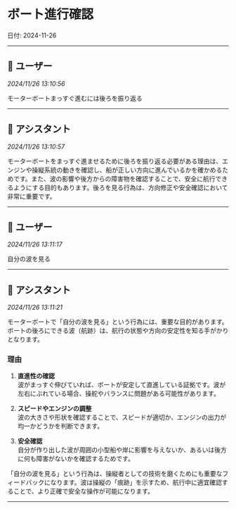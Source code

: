 # ボート進行確認

日付: 2024-11-26

---

## 👤 ユーザー
*2024/11/26 13:10:56*

モーターボートまっすぐ進むには後ろを振り返る

---

## 🤖 アシスタント
*2024/11/26 13:10:57*

モーターボートをまっすぐ進ませるために後ろを振り返る必要がある理由は、エンジンや操縦系統の動きを確認し、船が正しい方向に進んでいるかを確かめるためです。また、波の影響や後方からの障害物を確認することで、安全に航行できるようにする目的もあります。後ろを見る行為は、方向修正や安全確認において非常に重要です。

---

## 👤 ユーザー
*2024/11/26 13:11:17*

自分の波を見る

---

## 🤖 アシスタント
*2024/11/26 13:11:21*

モーターボートで「自分の波を見る」という行為には、重要な目的があります。ボートの後ろにできる波（航跡）は、航行の状態や方向の安定性を知る手がかりとなります。

### 理由
1. **直進性の確認**  
   波がまっすぐ伸びていれば、ボートが安定して直進している証拠です。波が左右にぶれている場合、操舵やバランスに問題がある可能性があります。

2. **スピードやエンジンの調整**  
   波の大きさや形状を確認することで、スピードが適切か、エンジンの出力が均一かどうかを判断できます。

3. **安全確認**  
   自分が作り出した波が周囲の小型船や岸に影響を与えないか、あるいは後方に何も障害がないかを確認するためです。

「自分の波を見る」という行為は、操縦者としての技術を磨くためにも重要なフィードバックになります。波は操縦の「痕跡」を示すため、航行中に適宜確認することで、より正確で安全な操作が可能になります。

---
